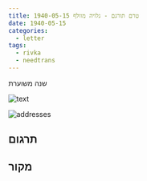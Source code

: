 ```yaml
---
title: טרם תורגם - גלויה מוולף 1940-05-15
date: 1940-05-15
categories:
  - letter
tags:
  - rivka
  - needtrans
---
```


שנה משוערת

![text](/pupko-papers/assets/images/1940-05-15-content.jpg)

![addresses](/pupko-papers/assets/images/1940-05-15-addresses.jpg)

## תרגום


## מקור
